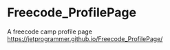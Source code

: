 # Freecode_ProfilePage
A freecode camp profile page
https://jetprogrammer.github.io/Freecode_ProfilePage/
